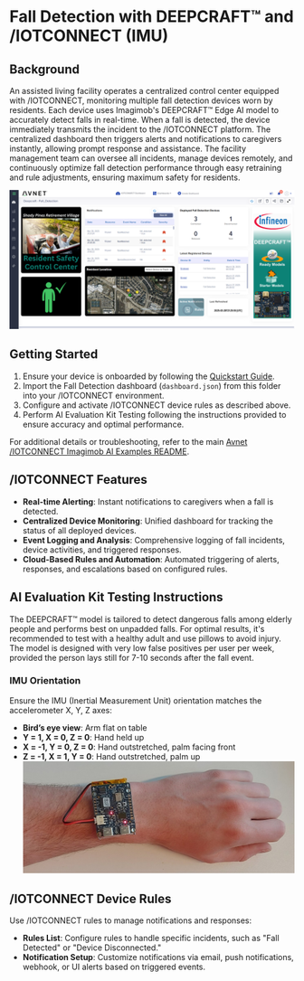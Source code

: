 # Fall Detection with DEEPCRAFT™ and /IOTCONNECT (IMU)

## Background
An assisted living facility operates a centralized control center equipped with /IOTCONNECT, monitoring multiple fall detection devices worn by residents. Each device uses Imagimob's DEEPCRAFT™ Edge AI model to accurately detect falls in real-time. When a fall is detected, the device immediately transmits the incident to the /IOTCONNECT platform. The centralized dashboard then triggers alerts and notifications to caregivers instantly, allowing prompt response and assistance. The facility management team can oversee all incidents, manage devices remotely, and continuously optimize fall detection performance through easy retraining and rule adjustments, ensuring maximum safety for residents.

![Fall Detection Dashboard](../fall-detection/fall_detection_dashboard.png)

## Getting Started

1. Ensure your device is onboarded by following the [Quickstart Guide](https://github.com/avnet-iotconnect/avnet-iotc-mtb-ai-imagimob-rm/blob/main/QUICKSTART.md).
2. Import the Fall Detection dashboard (`dashboard.json`) from this folder into your /IOTCONNECT environment.
3. Configure and activate /IOTCONNECT device rules as described above.
4. Perform AI Evaluation Kit Testing following the instructions provided to ensure accuracy and optimal performance.

For additional details or troubleshooting, refer to the main [Avnet /IOTCONNECT Imagimob AI Examples README](../README.md).

## /IOTCONNECT Features
- **Real-time Alerting**: Instant notifications to caregivers when a fall is detected.
- **Centralized Device Monitoring**: Unified dashboard for tracking the status of all deployed devices.
- **Event Logging and Analysis**: Comprehensive logging of fall incidents, device activities, and triggered responses.
- **Cloud-Based Rules and Automation**: Automated triggering of alerts, responses, and escalations based on configured rules.

## AI Evaluation Kit Testing Instructions

The DEEPCRAFT™ model is tailored to detect dangerous falls among elderly people and performs best on unpadded falls. For optimal results, it's recommended to test with a healthy adult and use pillows to avoid injury. The model is designed with very low false positives per user per week, provided the person lays still for 7-10 seconds after the fall event.

### IMU Orientation
Ensure the IMU (Inertial Measurement Unit) orientation matches the accelerometer X, Y, Z axes:

- **Bird’s eye view**: Arm flat on table
- **Y = 1, X = 0, Z = 0**: Hand held up
- **X = -1, Y = 0, Z = 0**: Hand outstretched, palm facing front
- **Z = -1, X = 1, Y = 0**: Hand outstretched, palm up
![PSOC6AIKit Orientation](./psoc6ai-kit-mounting.jpg)

## /IOTCONNECT Device Rules
Use /IOTCONNECT rules to manage notifications and responses:

- **Rules List**: Configure rules to handle specific incidents, such as "Fall Detected" or "Device Disconnected."
- **Notification Setup**: Customize notifications via email, push notifications, webhook, or UI alerts based on triggered events.



